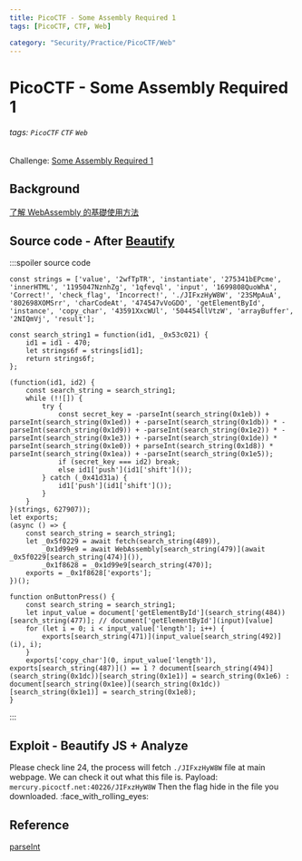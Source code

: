 ```yaml
---
title: PicoCTF - Some Assembly Required 1
tags: [PicoCTF, CTF, Web]

category: "Security/Practice/PicoCTF/Web"
---
```


# PicoCTF - Some Assembly Required 1
<!-- more -->
###### tags: `PicoCTF` `CTF` `Web`
Challenge: [Some Assembly Required 1](https://play.picoctf.org/practice/challenge/152?category=1&page=1)

## Background
[了解 WebAssembly 的基礎使用方法](https://blog.techbridge.cc/2017/06/17/webassembly-js-future/)

## Source code - After [Beautify](https://beautifier.io/)
:::spoiler source code
```javascript=
const strings = ['value', '2wfTpTR', 'instantiate', '275341bEPcme', 'innerHTML', '1195047NznhZg', '1qfevql', 'input', '1699808QuoWhA', 'Correct!', 'check_flag', 'Incorrect!', './JIFxzHyW8W', '23SMpAuA', '802698XOMSrr', 'charCodeAt', '474547vVoGDO', 'getElementById', 'instance', 'copy_char', '43591XxcWUl', '504454llVtzW', 'arrayBuffer', '2NIQmVj', 'result'];

const search_string1 = function(id1, _0x53c021) {
    id1 = id1 - 470;
    let strings6f = strings[id1];
    return strings6f;
};

(function(id1, id2) {
    const search_string = search_string1;
    while (!![]) {
        try {
            const secret_key = -parseInt(search_string(0x1eb)) + parseInt(search_string(0x1ed)) + -parseInt(search_string(0x1db)) * -parseInt(search_string(0x1d9)) + -parseInt(search_string(0x1e2)) * -parseInt(search_string(0x1e3)) + -parseInt(search_string(0x1de)) * parseInt(search_string(0x1e0)) + parseInt(search_string(0x1d8)) * parseInt(search_string(0x1ea)) + -parseInt(search_string(0x1e5));
            if (secret_key === id2) break;
            else id1['push'](id1['shift']());
        } catch (_0x41d31a) {
            id1['push'](id1['shift']());
        }
    }
}(strings, 627907));
let exports;
(async () => {
    const search_string = search_string1;
    let _0x5f0229 = await fetch(search_string(489)),
        _0x1d99e9 = await WebAssembly[search_string(479)](await _0x5f0229[search_string(474)]()),
        _0x1f8628 = _0x1d99e9[search_string(470)];
    exports = _0x1f8628['exports'];
})();

function onButtonPress() {
    const search_string = search_string1;
    let input_value = document['getElementById'](search_string(484))[search_string(477)]; // document['getElementById'](input)[value]
    for (let i = 0; i < input_value['length']; i++) {
        exports[search_string(471)](input_value[search_string(492)](i), i);
    }
    exports['copy_char'](0, input_value['length']), exports[search_string(487)]() == 1 ? document[search_string(494)](search_string(0x1dc))[search_string(0x1e1)] = search_string(0x1e6) : document[search_string(0x1ee)](search_string(0x1dc))[search_string(0x1e1)] = search_string(0x1e8);
}
```
:::

## Exploit - Beautify JS + Analyze
Please check line 24, the process will fetch `./JIFxzHyW8W` file at main webpage. We can check it out what this file is.
Payload: `mercury.picoctf.net:40226/JIFxzHyW8W`
Then the flag hide in the file you downloaded.
:face_with_rolling_eyes: 

## Reference
[parseInt](https://medium.com/unalai/認識-parseint-parsefloat-與-number-轉換成數字的三種方法-276640aedb4e)